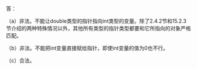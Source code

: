 答：

（a）非法。不能让double类型的指针指向int类型的变量。除了2.4.2节和15.2.3节介绍的两种特殊情况以外，其他所有类型的指针类型都要和它所指向的对象严格匹配。

（b）非法。不能把int变量直接赋给指针，即使int变量的值为0也不行。

（c）合法。